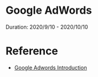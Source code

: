 # Google AdWords
Duration: 2020/9/10 - 2020/10/10

# Reference
- [Google Adwords Introduction](https://youtu.be/JAT-jxF4et4?list=PLPh89N96p446NsAxXP5ZuuglOUZG_l6-w)
